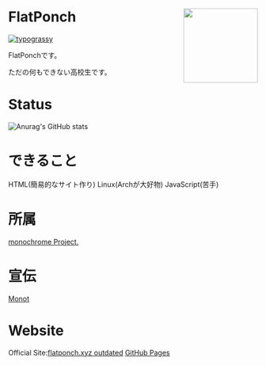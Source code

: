 # FlatPonch <img src="https://flatponch.xyz/Images/0250bc4a-1f0c-43b2-95fd-5572f87e2dbb.jpg" align="right" width="150">

[![typograssy](https://typograssy.deno.dev/api?text=%20Welcome%20to%20FlatPonch's%20GitHub%20Profile!%20)](https://github.com/kawarimidoll/typograssy)

FlatPonchです。

ただの何もできない高校生です。

# Status

![Anurag's GitHub stats](https://github-readme-stats.vercel.app/api?username=flatponch&theme=dark&show_icons=true)

# できること
HTML(簡易的なサイト作り)
Linux(Archが大好物)
JavaScript(苦手)

# 所属
[monochrome Project.](https://github.com/mncrp)

# 宣伝
[Monot](https://mncrp.github.io/project/monot)

# Website
Official Site:[flatponch.xyz outdated](https://flatponch.xyz) [GitHub Pages](https://flatponch.github.io)

<!--
FlatPonchの歴史:

- 2008年1月16日 生まれる
- 3歳に机の角に右眉毛の一部を擦る　それ以来眉毛が生えてこなくなった
- 2015年にWiiUを買ってもらってスプラにはまった
- 2017年にSwitchを買ってもらって(発売した年に買ったので入手に苦戦した)スプラ2にはまった
- 何年くらいかわからないけど初めてPCを買ってもらった(DELL製)　今はたまに使ってる(最初はWindows 10が入ってたけど今はLinux)
- 2020年に中学に入学
- 2021年ぐらいに小林さんちのメイドラゴンにはまったのと新しくPCを買ってもらった　この頃からロリコンになる
- 2022年後半ぐらいにずんだもんが自分の中でだれも超えられない推しになった　あと念願のNothing phone (1)とear (stick)を買った
- 2023年3月に中学を卒業。そしてG913 TKLとG502WLを買った。リアルフォースでも良かったけど。
- 2023年3月に通信制高校に入学、現在は普通に気ままに暮らしていたりゲームしたり…

-->
